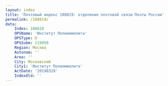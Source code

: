 ```yaml
---
layout: index
title: 'Почтовый индекс 108819: отделение почтовой связи Почты России'
permalink: /108819/
data:
    Index: 108819
    OPSName: 'Институт Полиомиелита'
    OPSType: О
    OPSSubm: 119950
    Region: Москва
    Autonom: ''
    Area: ''
    City: Московский
    City1: 'Институт Полиомиелита'
    ActDate: '20190329'
    IndexOld: ''
---
```


